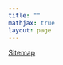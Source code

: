```yaml
---
title: ""
mathjax: true
layout: page
---
```


<footer>
  <a href="{{ "[/sitemap.xml](https://eduard-keilmann.github.io/sitemap.xml)" | absolute_url }}">Sitemap</a>
</footer>



<!--
<footer>
  <a href="{{ "/sitemap.xml" | relative_url }}">Sitemap</a>
</footer>
->>

I am a Doctoral Candidate<img
  src="/assets/IMG_3651_komp.jpg"
  alt="Me"
  style="
    float: left;
    margin: 0.5em 1em 0.5em 0.5em;       /* top 0, right 1em, bottom 1em, left 0 */
    width: 150px;
    height: 150px;
    object-fit: cover;
    object-position: 50% 20%;
    border-radius: 3px;
  "
/> at the [I. Physikalisches Institut](https://astro.uni-koeln.de) at the University of Cologne. in the research group of Prof. Dr. Dominik Riechers My research interests range from the dynamics of the interstellar medium (ISM) and stellar feedback to giant molecular cloud (GMC) properties conducive for star formation in our Galaxy as well as external galaxies such as M33.


I am a member of the [FEEDBACK](https://astro.uni-koeln.de/riechers/research/feedback) [consortium](https://feedback.astro.umd.edu/index.html), a NASA SOFIA project that has used the upGREAT heterodyne receiver to map the [CII] 158 micrometer line in Galactic molecular clouds. It studies the interaction of massive stars with their environment (stellar feedback) in a sample of 11 sources with stellar properties ranging from single OB stars to small groups of O stars to rich young star clusters and mini starbursts.

A selection of my research interests is presented at the [research](research.md) page. My publications as first author and co-author are listed [here](publications.md), while my CV can be found [here](CV.md). 
If you are interested in a little more personal information about me, you can find some [here](about_me.md).

![Lagoon Nebula](lagoon.webp)
Lagoon nebula (M8) as measured by the Hubble Space Telescope. For me, the most beautiful image of the sky.  
Image Credit: [NASA](https://science.nasa.gov/asset/hubble/lagoon-nebula-visible-light-view/), ESA, and STScI  
<br>

{% comment %}
<div class="home-sidebar-profile">
  <img src="lagoon.webp" alt="My photo" />
</div>
{% endcomment %}

  
### Contact

I. Physikalisches Insitut, University of Cologne\\
Zülpicher Straße 77  
50937 Köln  
Germany  

E-Mail [📧](mailto:keilmann@ph1.uni-koeln.de) 

<!--
<footer>
  <a href="{{ "/sitemap.xml" | relative_url }}">Sitemap</a>
</footer>
-->

